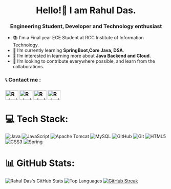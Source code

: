 <h1 align="center">Hello!👋 I am Rahul Das.</h1>
<h3 align="center">Engineering Student, Developer and Technology enthusiast</h3>


<!-- <p align="left"> <img src="https://komarev.com/ghpvc/?username=Sscuber03&label=Profile%20views&style=for-the-badge" alt="Sscuber03" /> </p> -->

- 📚 I'm a Final year ECE Student at RCC Institute of Information Technology.
- 🌱 I’m currently learning **SpringBoot,Core Java, DSA**.
- 👀 I’m interested in learning more about **Java Backend and Cloud**.
- 💞️ I’m looking to contribute everywhere possible, and learn from the collaborations.


<h3 align="left">📞  Contact me : <h3>
<p align="left">


<a href="https://www.linkedin.com/in/rahuldas04/" target="blank"><img align="center" src="https://raw.githubusercontent.com/rahuldkjain/github-profile-readme-generator/master/src/images/icons/Social/linked-in-alt.svg" alt="Rahul_Das" height="30" width="40" /></a>
<a href="https://www.hackerrank.com/profile/rd09536" target="blank"><img align="center" src="https://raw.githubusercontent.com/rahuldkjain/github-profile-readme-generator/master/src/images/icons/Social/hackerrank.svg" alt="Rahul_Das" height="30" width="40" /></a>
<a href="https://www.instagram.com/debuginc0de/?hl=en" target="blank"><img align="center" src="https://raw.githubusercontent.com/rahuldkjain/github-profile-readme-generator/master/src/images/icons/Social/instagram.svg" alt="Rahul_Das" height="30" width="40" /></a>
<a href="https://www.facebook.com/profile.php?id=100050157346903" target="blank"><img align="center" src="https://raw.githubusercontent.com/rahuldkjain/github-profile-readme-generator/master/src/images/icons/Social/facebook.svg" alt="Rahul_Das" height="30" width="40" /></a>

</p>


# 💻 Tech Stack:
![Java](https://img.shields.io/badge/java-%23ED8B00.svg?style=for-the-badge&logo=openjdk&logoColor=white) ![JavaScript](https://img.shields.io/badge/javascript-%23323330.svg?style=for-the-badge&logo=javascript&logoColor=%23F7DF1E)  ![Apache Tomcat](https://img.shields.io/badge/apache%20tomcat-%23F8DC75.svg?style=for-the-badge&logo=apache-tomcat&logoColor=black) ![MySQL](https://img.shields.io/badge/mysql-4479A1.svg?style=for-the-badge&logo=mysql&logoColor=white)  ![GitHub](https://img.shields.io/badge/github-%23121011.svg?style=for-the-badge&logo=github&logoColor=white)  ![Git](https://img.shields.io/badge/git-%23F05033.svg?style=for-the-badge&logo=git&logoColor=white)  ![HTML5](https://img.shields.io/badge/html5-%23E34F26.svg?style=for-the-badge&logo=html5&logoColor=white) ![CSS3](https://img.shields.io/badge/css3-%231572B6.svg?style=for-the-badge&logo=css3&logoColor=white)  ![Spring](https://img.shields.io/badge/spring-%236DB33F.svg?style=for-the-badge&logo=spring&logoColor=white)


# 📊 GitHub Stats:


![Rahul Das's GitHub Stats](https://github-readme-stats.vercel.app/api?username=debuginc0de&show_icons=true&theme=gruvbox)
![Top Languages](https://github-readme-stats.vercel.app/api/top-langs/?username=debuginc0de&layout=compact&theme=gruvbox)
[![GitHub Streak](https://streak-stats.demolab.com?user=debuginc0de&theme=gruvbox)](https://git.io/streak-stats)
